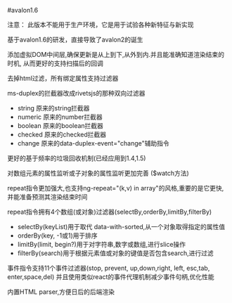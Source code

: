 #avalon1.6

注意： 此版本不能用于生产环境，它是用于试验各种新特征与新实现

基于avalon1.6的研发，直接导致了avalon2的诞生

添加虚拟DOM中间层,确保更新是从上到下,从外到内.并且能准确知道渲染结束的时机,
从而更好的支持扫描后的回调

去掉html过滤，所有绑定属性支持过滤器

ms-duplex的拦截器改成rivetsjs的那种双向过滤器

+ string  原来的string拦截器
+ numeric 原来的number拦截器
+ boolean 原来的boolean拦截器
+ checked 原来的checked拦截器
+ change  原来的data-duplex-event="change"辅助指令

更好的基于频率的垃圾回收机制(已经应用到1.4,1.5)

对数组元素的属性监听或子对象的属性监听更加完善 ($watch方法)

repeat指令更加强大,也支持ng-repeat="(k,v) in array"的风格,重要的是它更快,
并能准备预测其渲染结束时间

repeat指令拥有4个数组(或对象)过滤器(selectBy,orderBy,limitBy,filterBy)

+ selectBy(keyList)用于取代 data-with-sorted,从一个对象取得指定的属性值
+ orderBy(key, -1或1)用于排序
+ limitBy(limit, begin?)用于对字符串,数字或数组,进行slice操作
+ filterBy(search)用于根据元素值或对象的键值是否包含search,进行过滤

事件指令支持11个事件过滤器(stop, prevent, up,down,right, left, esc,tab, enter,space,del)
并且使用类似react的事件代理机制减少事件句柄,优化性能

内置HTML parser,方便日后的后端渲染

